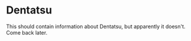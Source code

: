 # Dentatsu
This should contain information about Dentatsu, but apparently it doesn't. Come back later.
